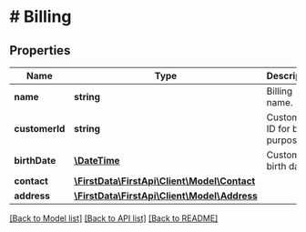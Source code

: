 # # Billing

## Properties

Name | Type | Description | Notes
------------ | ------------- | ------------- | -------------
**name** | **string** | Billing name. | [optional] 
**customerId** | **string** | Customer ID for billing purpose. | [optional] 
**birthDate** | [**\DateTime**](\DateTime.md) | Customer birth date. | [optional] 
**contact** | [**\FirstData\FirstApi\Client\Model\Contact**](Contact.md) |  | [optional] 
**address** | [**\FirstData\FirstApi\Client\Model\Address**](Address.md) |  | [optional] 

[[Back to Model list]](../../README.md#documentation-for-models) [[Back to API list]](../../README.md#documentation-for-api-endpoints) [[Back to README]](../../README.md)


